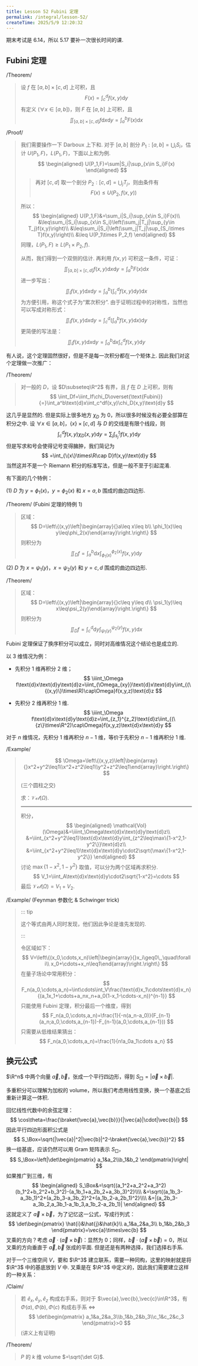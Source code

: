 ```yaml
---
title: Lesson 52 Fubini 定理
permalink: /integral/lesson-52/
createTime: 2025/5/9 12:20:32
---
```

期末考试是 6.14，所以 5.17 要补一次很长时间的课.

## Fubini 定理

/Theorem/

> 设 $f$ 在 $[a,b]\times[c,d]$ 上可积，且
> $$
> F(x)=\int_c^df(x,y)\text{d}y
> $$
> 有定义 ($\forall x\in[a,b]$)，则 $F$ 在 $[a,b]$ 上可积，且
> $$
> \iint_{[a,b]\times[c,d]}f\text{d}x\text{d}y=\int_a^bF(x)\text{d}x
> $$

/Proof/

> 我们需要操作一下 Darboux 上下和. 对于 $[a,b]$ 剖分 $P_1:[a,b]=\bigcup_iS_i$，估计 $U(P_1,F)$，$L(P_1,F)$，下面以上和为例.
> $$
> \begin{aligned}
> U(P_1,F)=\sum|S_i|\sup_{x\in S_i}F(x)
> \end{aligned}
> $$
>
> > 再对 $[c,d]$ 取一个剖分 $P_2:[c,d]=\bigcup_j T_j$，则由条件有
> > $$
> > F(x)\leq U(P_2,f(x,y))
> > $$
>
> 所以：
> $$
> \begin{aligned}
> U(P_1,F)&=\sum_i|S_i|\sup_{x\in S_i}F(x)\\
> &\leq\sum_i|S_i|\sup_{x\in S_i}\left(\sum_j|T_j|\sup_{y\in T_j}f(x,y)\right)\\
> &\leq\sum_i|S_i|\left(\sum_j|T_j|\sup_{S_i\times T}f(x,y)\right)\\
> &\leq U(P_1\times P_2,f)
> \end{aligned}
> $$
> 同理，$L(P_1,F)\geq L(P_1\times P_2,f)$.
>
> 从而，我们得到一个双侧的估计. 再利用 $f(x,y)$ 可积这一条件，可证：
> $$
> \iint_{[a,b]\times[c,d]}f(x,y)\text{d}x\text{d}y=\int_a^bF(x)\text{d}x
> $$
> 进一步写出：
> $$
> \iint_If(x,y)\text{d}x\text{d}y=\int_a^b\left(\int_c^df(x,y)\text{d}y\right)\text{d}x
> $$
> 为方便引用，称这个式子为“累次积分”. 由于证明过程中的对称性，当然也可以写成对称形式：
> $$
> \iint_If(x,y)\text{d}x\text{d}y=\int_c^d\left(\int_a^bf(x,y)\text{d}x\right)\text{d}y
> $$
> 更简便的写法是：
> $$
> \iint_If(x,y)\text{d}x\text{d}y=\int_a^b\text{d}x\int_c^df(x,y)\text{d}y
> $$

有人说，这个定理固然很好，但是不是每一次积分都在一个矩体上. 因此我们对这个定理做一次推广：

/Theorem/

> 对一般的 $D$，设 $D\subseteq\R^2$ 有界，且 $f$ 在 $D$ 上可积，则有
> $$
> \iint_Df=\iint_If\chi_D\overset{\text{Fubini}}{=}\int_a^b\text{d}x\int_c^df(x,y)\chi_D(x,y)\text{d}y
> $$

这几乎是显然的. 但是实际上很多地方 $\chi_D$ 为 $0$，所以很多时候没有必要全部算在积分之中. 设 $\forall x\in[a,b]$，$\{x\}\times[c,d]$ 与 $D$ 的交线是有限个线段，则
$$
\int_c^df(x,y)\chi_D(x,y)\text{d}y=\sum_{j}\int_{s_j}^{t_j}f(x,y)\text{d}y
$$
但是写求和号会使得记号变得臃肿，我们简记为
$$
=\int_{\{x\}\times\R\cap D}f(x,y)\text{d}y
$$
当然这并不是一个 Riemann 积分的标准写法，但是一般不至于引起混淆.

有下面的几个特例：

(1) $D$ 为 $y=\phi_1(x)$，$y=\phi_2(x)$ 和 $x=a,b$ 围成的曲边四边形.

/Theorem/ (Fubini 定理的特例 1)

> 区域：
> $$
> D=\left\{(x,y)\left|\begin{array}{}a\leq x\leq b\\
> \phi_1(x)\leq y\leq\phi_2(x)\end{array}\right.\right\}
> $$
> 则积分为
> $$
> \iint_Df=\int_a^b\text{d}x\int_{\phi_1(x)}^{\phi_2(x)}f(x,y)\text{d}y
> $$

(2) $D$ 为 $x=\psi_1(y)$，$x=\psi_2(y)$ 和 $y=c,d$ 围成的曲边四边形.

/Theorem/

> 区域：
> $$
> D=\left\{(x,y)\left|\begin{array}{}c\leq y\leq d\\
> \psi_1(y)\leq x\leq\psi_2(y)\end{array}\right.\right\}
> $$
> 则积分为
> $$
> \iint_Df=\int_c^d\text{d}y\int_{\psi_1(y)}^{\psi_2(y)}f(x,y)\text{d}x
> $$

Fubini 定理保证了换序积分可以成立，同时对高维情况这个结论也是成立的.

以 3 维情况为例：

* 先积分 $1$ 维再积分 $2$ 维；
  $$
  \iiint_\Omega f\text{d}x\text{d}y\text{d}z=\iint_{\Omega_{xy}}\text{d}x\text{d}y\int_{(\{(x,y)\}\times\R)\cap\Omega}f(x,y,z)\text{d}z
  $$

* 先积分 $2$ 维再积分 $1$ 维.
  $$
  \iiint_\Omega f\text{d}x\text{d}y\text{d}z=\int_{z_1}^{z_2}\text{d}z\iint_{(\{z\}\times\R^2)\cap\Omega}f(x,y,z)\text{d}x\text{d}y
  $$

对于 $n$ 维情况，先积分 $1$ 维再积分 $n-1$ 维，等价于先积分 $n-1$ 维再积分 $1$ 维.

/Example/

> $$
> \Omega=\left\{(x,y,z)\left|\begin{array}{}x^2+y^2\leq1\\x^2+z^2\leq1\\y^2+z^2\leq1\end{array}\right.\right\}
> $$
>
> (三个圆柱之交)
>
> 求：$\mathcal{Vol}(\Omega)$.
>
> ---
>
> 积分，
> $$
> \begin{aligned}
> \mathcal{Vol}(\Omega)&=\iiint_\Omega\text{d}x\text{d}y\text{d}z\\
> &=\iint_{x^2+y^2\leq1}\text{d}x\text{d}y\int_{z^2\leq\max\{1-x^2,1-y^2\}}\text{d}z\\
> &=\iint_{x^2+y^2\leq1}\text{d}x\text{d}y\cdot2\sqrt{\max\{1-x^2,1-y^2\}}
> \end{aligned}
> $$
> 讨论 $\max\{1-x^2,1-y^2\}$ 取值，可以分为两个区域再求积分.
> $$
> V_1=\iint_A\text{d}x\text{d}y\cdot2\sqrt{1-x^2}=\cdots
> $$
> 最后 $\mathcal{Vol}(\Omega)=V_1+V_2$.

/Example/ (Feynman 参数化 & Schwinger trick)

> ::: tip
>
> 这个等式由两人同时发现，他们因此争论是谁先发现的.
>
> :::
>
> 令区域如下：
> $$
> V=\left\{(x_0,\cdots,x_n)\left|\begin{array}{}x_i\geq0\,,\quad\forall i\\
> x_0+\cdots+x_n\leq1\end{array}\right.\right\}
> $$
> 在量子场论中常用积分：
> $$
> F_n(a_0,\cdots,a_n)=\int\cdots\int_V\frac{\text{d}x_1\cdots\text{d}x_n}{(a_1x_1+\cdots+a_nx_n+a_0(1-x_1-\cdots-x_n))^{n-1}}
> $$
> 只能使用 Fubini 定理，积分最后一个维度，得到
> $$
> F_n(a_0,\cdots,a_n)=\frac{1}{-n(a_n-a_0)}(F_{n-1}(a_n;a_0,\cdots,a_{n-1})-F_{n-1}(a_0,\cdots,a_{n-1}))
> $$
> 只需要从低维结果猜出：
> $$
> F_n(a_0,\cdots,a_n)=\frac{1}{n!a_0a_1\cdots a_n}
> $$

## 换元公式

$\R^n$ 中两个向量 $\vec{a},\vec{b}$，张成一个平行四边形，得到 $S_\Box=|\vec{a}\times\vec{b}|$.

多重积分可以理解为加权的 volume，所以我们考虑用线性变换，换一个基底之后重新计算这一体积.

回忆线性代数中的余弦定理：
$$
\cos\theta=\frac{\braket{\vec{a},\vec{b}}}{|\vec{a}|\cdot|\vec{b}|}
$$
因此平行四边形面积公式是
$$
S_\Box=\sqrt{|\vec{a}|^2|\vec{b}|^2-\braket{\vec{a},\vec{b}}^2}
$$
换一组基底，应该仍然可以用 Gram 矩阵表示 $S_\Box$，
$$
S_\Box=\left|\det\begin{pmatrix}
a_1&a_2\\b_1&b_2
\end{pmatrix}\right|
$$
如果推广到三维，有
$$
\begin{aligned}
S_\Box&=\sqrt{(a_1^2+a_2^2+a_3^2)(b_1^2+b_2^2+b_3^2)-(a_1b_1+a_2b_2+a_3b_3)^2}\\\\
&=\sqrt{(a_1b_3-a_3b_1)^2+(a_2b_3-a_3b_2)^2+(a_1b_2-a_2b_1)^2}\\\\
&=|(a_2b_3-a_3b_2,a_3b_1-a_1b_3,a_1b_2-a_2b_1)|
\end{aligned}
$$
这就定义了 $\vec{a}\times\vec{b}$，为了记忆这一公式，写成行列式：
$$
\det\begin{pmatrix}
\hat{i}&\hat{j}&\hat{k}\\
a_1&a_2&a_3\\
b_1&b_2&b_3
\end{pmatrix}=\vec{a}\times\vec{b}
$$
叉乘的方向？考虑 $\vec{a}\cdot(\vec{a}\times\vec{b})$：显然为 $0$；同样，$\vec{b}\cdot(\vec{a}\times\vec{b})=0$，所以叉乘的方向垂直于 $\vec{a},\vec{b}$ 张成的平面. 但是还是有两种选择，我们选择右手系.

对于一个三维空间 $V$，要和 $\R^3$ 建立联系，需要一种同构，这里的映射就是将 $\R^3$ 中的基底放到 $V$ 中. 叉乘是在 $\R^3$ 中定义的，因此我们需要建立这样的一种关系：

/Claim/

> 若 $\hat{e}_x,\hat{e}_y,\hat{e}_z$ 构成右手系，则对于 $\vec{a},\vec{b},\vec{c}\in\R^3$，有 $\Phi(a),\Phi(b),\Phi(c)$ 构成右手系 $\Longleftrightarrow$ 
> $$
> \det\begin{pmatrix}
> a_1&a_2&a_3\\b_1&b_2&b_3\\c_1&c_2&c_3
> \end{pmatrix}>0
> $$
> (讲义上有证明)

/Theorem/

> $P$ 的 $k$ 维 volume $=\sqrt{\det G}$.
